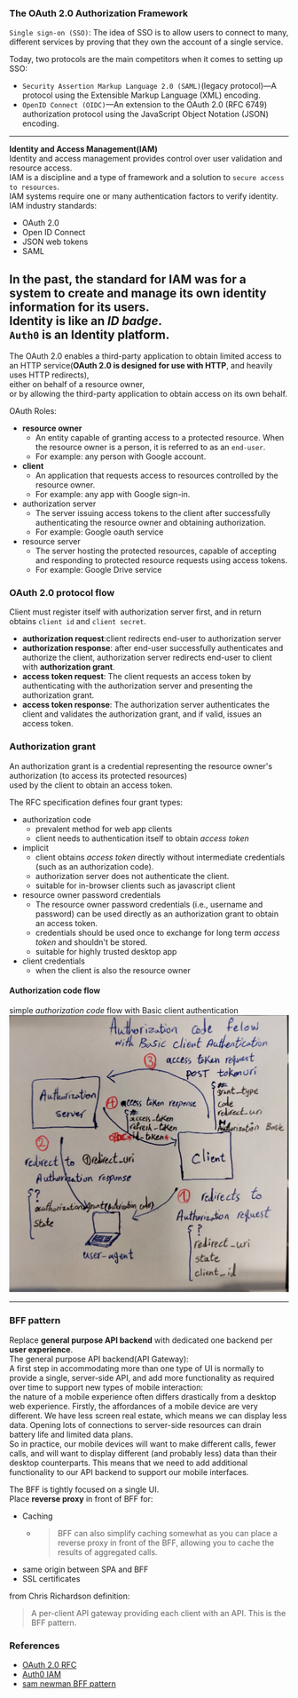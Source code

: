 ### The OAuth 2.0 Authorization Framework
`Single sign-on (SSO)`: The idea of SSO is to allow users to connect to many, different services by proving that they own the account of a single service.     

Today, two protocols are the main competitors when it comes to setting up SSO:     
- `Security Assertion Markup Language 2.0 (SAML)`(legacy protocol)—A protocol using the Extensible Markup Language (XML) encoding.     
- `OpenID Connect (OIDC)`—An extension to the OAuth 2.0 (RFC 6749) authorization protocol using the JavaScript Object Notation (JSON) encoding.    
---
**Identity and Access Management(IAM)**   
Identity and access management provides control over user validation and resource access.    
IAM is a discipline and a type of framework and a solution to `secure access to resources`.    
IAM systems require one or many authentication factors to verify identity.
IAM industry standards:    
- OAuth 2.0
- Open ID Connect
- JSON web tokens
- SAML

In the past, the standard for IAM was for a system to create and manage its own identity information for its users.    
Identity is like an *ID badge*.    
`Auth0` is an Identity platform.    
---
The OAuth 2.0 enables a third-party application to obtain limited access to an HTTP service(**OAuth 2.0 is designed for use with HTTP**, and heavily uses HTTP redirects),     
either on behalf of a resource owner,     
or by allowing the third-party application to obtain access on its own behalf.

OAuth Roles:
- **resource owner**
    - An entity capable of granting access to a protected resource.
       When the resource owner is a person, it is referred to as an `end-user`.    
    - For example: any person with Google account.
- **client**
    - An application that requests access to resources controlled by the resource owner.    
    - For example: any app with Google sign-in.    
- authorization server
    - The server issuing access tokens to the client after successfully authenticating the resource owner and obtaining authorization.    
    - For example: Google oauth service
- resource server
    - The server hosting the protected resources, capable of accepting and responding to protected resource requests using access tokens.    
    - For example: Google Drive service   

### OAuth 2.0 protocol flow
Client must register itself with authorization server first, and in return obtains `client id` and `client secret`.    

- **authorization request**:client redirects end-user to authorization server
- **authorization response**: after end-user successfully authenticates and authorize the client, authorization server redirects end-user to client with **authorization grant**.     
- **access token request**: The client requests an access token by authenticating with the authorization server and presenting the authorization grant.    
- **access token response**: The authorization server authenticates the client and validates the authorization grant, and if valid, issues an access token.     

### Authorization grant
An authorization grant is a credential representing the resource owner's authorization (to access its protected resources)     
used by the client to obtain an access token.    

The RFC specification defines four grant types:     
- authorization code
  - prevalent method for web app clients
  - client needs to authentication itself to obtain *access token*
- implicit
  - client obtains *access token* directly without intermediate credentials (such as an authorization code).    
  - authorization server does not authenticate the client.    
  - suitable for in-browser clients such as javascript client
- resource owner password credentials    
  - The resource owner password credentials (i.e., username and password) can be used directly as an authorization grant to obtain an access token.   
  - credentials should be used once to exchange for long term *access token* and shouldn't be stored.
  - suitable for highly trusted desktop app
- client credentials
  - when the client is also the resource owner

#### Authorization code flow
simple *authorization code* flow with Basic client authentication
![authorization code flow](doc/img/authorization_code_flow.jpg)    

---
### BFF pattern
Replace **general purpose API backend** with dedicated one backend per **user experience**.    
The general purpose API backend(API Gateway):     
A first step in accommodating more than one type of UI is normally to provide a single, server-side API, and add more functionality as required over time to support new types of mobile interaction:     
   the nature of a mobile experience often differs drastically from a desktop web experience. Firstly, the affordances of a mobile device are very different. We have less screen real estate, which means we can display less data. Opening lots of connections to server-side resources can drain battery life and limited data plans.     
   So in practice, our mobile devices will want to make different calls, fewer calls, and will want to display different (and probably less) data than their desktop counterparts. This means that we need to add additional functionality to our API backend to support our mobile interfaces.     

The BFF is tightly focused on a single UI.     
Place **reverse proxy** in front of BFF for:
- Caching
  - > BFF can also simplify caching somewhat as you can place a reverse proxy in front of the BFF, allowing you to cache the results of aggregated calls.   
- same origin between SPA and BFF
- SSL certificates

from Chris Richardson definition:     
>  A per-client API gateway providing each client with an API. This is the BFF pattern.   

### References
- [OAuth 2.0 RFC](https://datatracker.ietf.org/doc/html/rfc6749#section-4.1)
- [Auth0 IAM](https://auth0.com/docs/get-started/identity-fundamentals/identity-and-access-management) 
- [sam newman BFF pattern](https://samnewman.io/patterns/architectural/bff/#general)